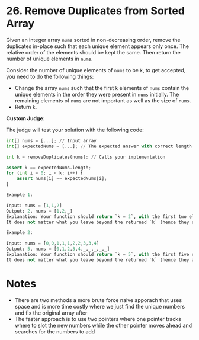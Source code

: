 # 26. Remove Duplicates from Sorted Array

Given an integer array `nums` sorted in non-decreasing order, remove the duplicates in-place such that each unique element appears only once. The relative order of the elements should be kept the same. Then return the number of unique elements in `nums`.

Consider the number of unique elements of `nums` to be `k`, to get accepted, you need to do the following things:

- Change the array `nums` such that the first `k` elements of `nums` contain the unique elements in the order they were present in `nums` initially. The remaining elements of `nums` are not important as well as the size of `nums`.
- Return `k`.

**Custom Judge:**

The judge will test your solution with the following code:

```python
int[] nums = [...]; // Input array
int[] expectedNums = [...]; // The expected answer with correct length

int k = removeDuplicates(nums); // Calls your implementation

assert k == expectedNums.length;
for (int i = 0; i < k; i++) {
    assert nums[i] == expectedNums[i];
}

Example 1:

Input: nums = [1,1,2]
Output: 2, nums = [1,2,_]
Explanation: Your function should return `k = 2`, with the first two elements of `nums` being 1 and 2 respectively.
It does not matter what you leave beyond the returned `k` (hence they are underscores).

Example 2:

Input: nums = [0,0,1,1,1,2,2,3,3,4]
Output: 5, nums = [0,1,2,3,4,_,_,_,_,_]
Explanation: Your function should return `k = 5`, with the first five elements of `nums` being 0, 1, 2, 3, and 4 respectively.
It does not matter what you leave beyond the returned `k` (hence they are underscores).
```

# Notes

- There are two methods a more brute force naive apporach that uses space and is more time costly where we just find the unique numbers and fix the original array after
- The faster approach is to use two pointers where one pointer tracks where to slot the new numbers while the other pointer moves ahead and searches for the numbers to add
